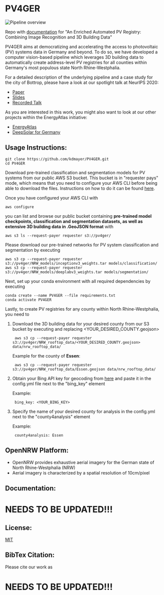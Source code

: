 # PV4GER

![Pipeline overview](https://github.com/kdmayer/PV4GER/blob/master/pipeline_visualization.png)

Repo with [documentation](https://github.com/kdmayer/PV4GER/blob/master/docs/_build/rinoh/.doctrees/pv4ger.pdf) for "An Enriched Automated PV Registry: Combining Image Recognition and 3D Building Data"

PV4GER aims at democratizing and accelerating the access to photovoltaic (PV) systems data in Germany and beyond. To do so, we have developed a computer vision-based pipeline which leverages 3D building data to automatically create address-level PV registries for all counties within Germany's most populous state North Rhine-Westphalia.

For a detailed description of the underlying pipeline and a case study for the city of Bottrop, please have a look at our spotlight talk at NeurIPS 2020:

- [Paper](https://www.climatechange.ai/papers/neurips2020/46/paper.pdf)
- [Slides](https://www.climatechange.ai/papers/neurips2020/46/slides.pdf)
- [Recorded Talk](https://slideslive.com/38942134/an-enriched-automated-pv-registry-combining-image-recognition-and-3d-building-data)

As you are interested in this work, you might also want to look at our other projects within the EnergyAtlas initiative:

- [EnergyAtlas](http://web.stanford.edu/group/energyatlas/home.html)
- [DeepSolar for Germany](https://ieeexplore.ieee.org/document/9203258)

## Usage Instructions:

    git clone https://github.com/kdmayer/PV4GER.git
    cd PV4GER

Download pre-trained classification and segmentation models for PV systems from our public AWS S3 bucket. This bucket is in "requester pays" mode, which means that you need to configure your AWS CLI before being able to download the files. Instructions on how to do it can be found [here](https://docs.aws.amazon.com/cli/latest/userguide/cli-configure-quickstart.html).

Once you have configured your AWS CLI with 

    aws configure

you can list and browse our public bucket containing **pre-trained model checkpoints, classification and segmentation datasets, as well as extensive 3D building data in .GeoJSON format** with

    aws s3 ls --request-payer requester s3://pv4ger/
    
Please download our pre-trained networks for PV system classification and segmentation by executing

    aws s3 cp --request-payer requester s3://pv4ger/NRW_models/inceptionv3_weights.tar models/classification/
    aws s3 cp --request-payer requester s3://pv4ger/NRW_models/deeplabv3_weights.tar models/segmentation/
    
Next, set up your conda environment with all required dependencies by executing

    conda create --name PV4GER --file requirements.txt
    conda activate PV4GER
    
Lastly, to create PV registries for any county within North Rhine-Westphalia, you need to 

1. Download the 3D building data for your desired county from our S3 bucket by executing and replacing <YOUR_DESIRED_COUNTY.geojson> 

        aws s3 cp --request-payer requester s3://pv4ger/NRW_rooftop_data/<YOUR_DESIRED_COUNTY.geojson> data/nrw_rooftop_data/
        
    Example for the county of **Essen**:
    
        aws s3 cp --request-payer requester s3://pv4ger/NRW_rooftop_data/Essen.geojson data/nrw_rooftop_data/
     
2. Obtain your Bing API key for geocoding from [here](https://docs.microsoft.com/en-us/bingmaps/getting-started/bing-maps-dev-center-help/getting-a-bing-maps-key) and paste it in the config.yml file next to the "bing_key" element

    Example:
    
        bing_key: <YOUR_BING_KEY>

3. Specify the name of your desired county for analysis in the config.yml next to the "county4analysis" element 

    Example:
        
        county4analysis: Essen
    

## OpenNRW Platform:

- OpenNRW provides exhaustive aerial imagery for the German state of North Rhine-Westphalia (NRW)
- Aerial imagery is characterized by a spatial resolution of 10cm/pixel

## Documentation:

# NEEDS TO BE UPDATED!!!

## License:

[MIT](https://github.com/kdmayer/PV_Pipeline/blob/master/LICENSE)

## BibTex Citation:

Please cite our work as

# NEEDS TO BE UPDATED!!!

